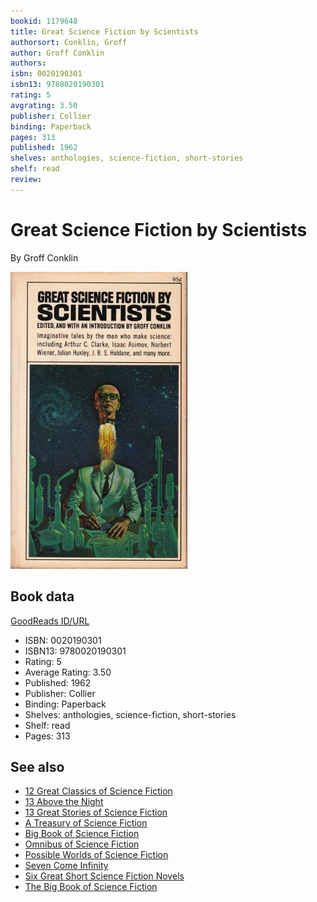 ```yaml
---
bookid: 1179648
title: Great Science Fiction by Scientists
authorsort: Conklin, Groff
author: Groff Conklin
authors: 
isbn: 0020190301
isbn13: 9780020190301
rating: 5
avgrating: 3.50
publisher: Collier
binding: Paperback
pages: 313
published: 1962
shelves: anthologies, science-fiction, short-stories
shelf: read
review: 
---
```


# Great Science Fiction by Scientists

By Groff Conklin

![](../../assets/bookcovers/1359648944l/1179648.jpg)

## Book data

[GoodReads ID/URL](https://www.goodreads.com/book/show/1179648)

- ISBN: 0020190301
- ISBN13: 9780020190301
- Rating: 5
- Average Rating: 3.50
- Published: 1962
- Publisher: Collier
- Binding: Paperback
- Shelves: anthologies, science-fiction, short-stories
- Shelf: read
- Pages: 313


## See also

- [12 Great Classics of Science Fiction](12_Great_Classics_of_Science_Fiction.md)
- [13 Above the Night](13_Above_the_Night.md)
- [13 Great Stories of Science Fiction](13_Great_Stories_of_Science_Fiction.md)
- [A Treasury of Science Fiction](A_Treasury_of_Science_Fiction.md)
- [Big Book of Science Fiction](Big_Book_of_Science_Fiction.md)
- [Omnibus of Science Fiction](Omnibus_of_Science_Fiction.md)
- [Possible Worlds of Science Fiction](Possible_Worlds_of_Science_Fiction.md)
- [Seven Come Infinity](Seven_Come_Infinity.md)
- [Six Great Short Science Fiction Novels](Six_Great_Short_Science_Fiction_Novels.md)
- [The Big Book of Science Fiction](The_Big_Book_of_Science_Fiction.md)
